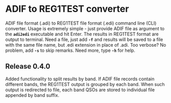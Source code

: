 # ADIF to REG1TEST converter
ADIF file format (.adi) to REG1TEST file format (.edi) command line (CLI) converter.
Usage is extremely simple - just provide ADIF file as argument to the **`adi2edi`** 
executable and hit Enter. The results in REG1TEST format are output to terminal. 
Need a file, just add **`-f`** and results will be saved to a file with the same 
file name, but .edi extension in place of .adi. Too verbose? No problem, add 
**`-s`** to skip remarks. Need more, type **`-h`** for help.
## Release 0.4.0
Added functionality to split results by band. If ADIF file records contain 
different bands, the REG1TEST output is grouped by each band. When such output 
is redirected to file, each band QSOs are stored to individual file 
appended by band suffix.
